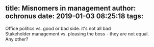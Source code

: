 title: Misnomers in management
author: ochronus
date: 2019-01-03 08:25:18
tags:
---
Office politics vs. good or bad side. it's not all bad  
Stakeholder management vs. pleasing the boss - they are not equal.  
Any other?
